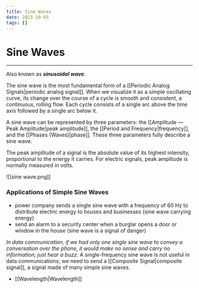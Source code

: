 ```yaml
---
title: Sine Waves
date: 2023-10-03
tags: []
---
```


# Sine Waves

---

Also known as **_sinusoidal wave_**.

The sine wave is the most fundamental form of a [[Periodic Analog Signals|periodic analog signal]]. When we visualize it as a simple oscillating curve, its change over the course of a cycle is smooth and consistent, a continuous, rolling flow. Each cycle consists of a single arc above the time axis followed by a single arc below it.

A sine wave can be represented by three parameters: the [[Amplitude — Peak Amplitude|peak amplitude]], the [[Period and Frequency|frequency]], and the [[Phases (Waves)|phase]]. These three parameters fully describe a sine wave.

The peak amplitude of a signal is the absolute value of its highest intensity, proportional to the energy it carries. For electric signals, peak amplitude is normally measured in volts.

![[sine wave.png]]

### Applications of Simple Sine Waves

- power company sends a single sine wave with a frequency of 60 Hz to distribute electric energy to houses and businesses (sine wave carrying energy)
- send an alarm to a security center when a burglar opens a door or window in the house (sine wave is a signal of danger)

_In data communication, if we had only one single sine wave to convey a conversation over the phone, it would make no sense and carry no information; just hear a buzz._ A single-frequency sine wave is not useful in data communications; we need to send a [[Composite Signal|composite signal]], a signal made of many simple sine waves.

- [[Wavelength|Wavelength]]